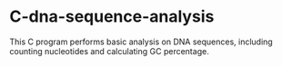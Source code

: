 # C-dna-sequence-analysis
This C program performs basic analysis on DNA sequences, including counting nucleotides and calculating GC percentage.

